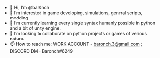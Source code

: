 - 👋 Hi, I’m @bar0nch
- 👀 I’m interested in game developing, simulations, general scripts, modding.
- 🌱 I’m currently learning every single syntax humanly possible in python and a bit of unity engine.
- 💞️ I’m looking to collaborate on python projects or games of verious nature.
- 📫 How to reach me: WORK ACCOUNT - baronch.3@gmail.com ; DISCORD DM - Baronch#6249

<!---
bar0nch/bar0nch is a ✨ special ✨ repository because its `README.md` (this file) appears on your GitHub profile.
You can click the Preview link to take a look at your changes.
--->
